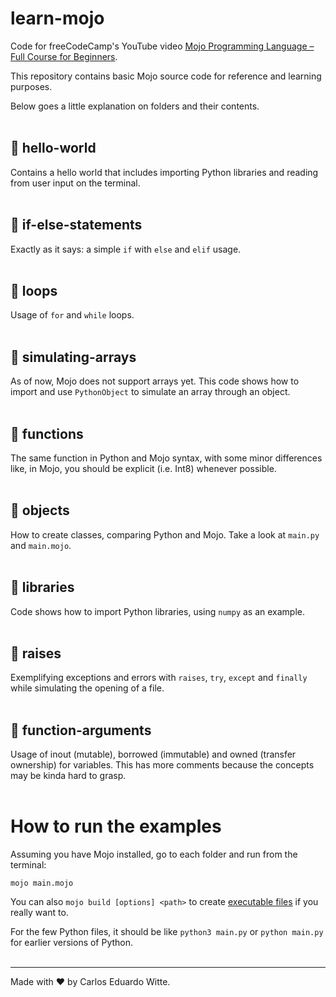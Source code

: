 # learn-mojo
Code for freeCodeCamp's YouTube video [Mojo Programming Language – Full Course for Beginners](https://youtu.be/5Sm9IVMet9c?si=IVlbAj6FuW5Ffavx).

This repository contains basic Mojo source code for reference and learning purposes.

Below goes a little explanation on folders and their contents.
<br/><br/>

## :file_folder: hello-world
Contains a hello world that includes importing Python libraries and reading from user input on the terminal.
<br/><br/>

## :file_folder: if-else-statements
Exactly as it says: a simple `if` with `else` and `elif` usage. 
<br/><br/>

## :file_folder: loops
Usage of `for` and `while` loops.
<br/><br/>

## :file_folder: simulating-arrays
As of now, Mojo does not support arrays yet. This code shows how to import and use `PythonObject` to simulate an array through an object.
<br/><br/>

## :file_folder: functions
The same function in Python and Mojo syntax, with some minor differences like, in Mojo, you should be explicit (i.e. Int8) whenever possible.
<br/><br/>

## :file_folder: objects
How to create classes, comparing Python and Mojo. Take a look at `main.py` and `main.mojo`.
<br/><br/>

## :file_folder: libraries
Code shows how to import Python libraries, using `numpy` as an example.
<br/><br/>

## :file_folder: raises
Exemplifying exceptions and errors with `raises`, `try`, `except` and `finally` while simulating the opening of a file.
<br/><br/>

## :file_folder: function-arguments
Usage of inout (mutable), borrowed (immutable) and owned (transfer ownership) for variables. This has more comments because the concepts may be kinda hard to grasp.
<br/><br/>

# How to run the examples
Assuming you have Mojo installed, go to each folder and run from the terminal:

```mojo main.mojo```

You can also `mojo build [options] <path>` to create [executable files](https://docs.modular.com/mojo/cli/build.html#synopsis) if you really want to.

For the few Python files, it should be like `python3 main.py` or `python main.py` for earlier versions of Python.
<br/><br/>

---
Made with :heart: by Carlos Eduardo Witte.